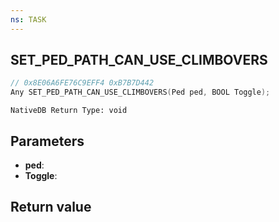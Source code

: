 ```yaml
---
ns: TASK
---
```

## SET_PED_PATH_CAN_USE_CLIMBOVERS

```c
// 0x8E06A6FE76C9EFF4 0xB7B7D442
Any SET_PED_PATH_CAN_USE_CLIMBOVERS(Ped ped, BOOL Toggle);
```

```
NativeDB Return Type: void
```

## Parameters
* **ped**: 
* **Toggle**: 

## Return value
